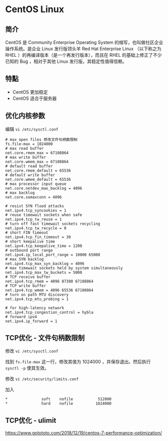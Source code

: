 # CentOS Linux

## 简介

CentOS 是 Community Enterprise Operating System 的缩写，也叫做社区企业操作系统。是企业 Linux 发行版领头羊 Red Hat Enterprise Linux （以下称之为 RHEL ）的再编译版本（是一个再发行版本），而且在 RHEL 的基础上修正了不少已知的 Bug ，相对于其他 Linux 发行版，其稳定性值得信赖。

## 特點

- CentOS 更加稳定
- CentOS 适合于服务器

## 优化内核参数

编辑 `vi /etc/sysctl.conf`

```
# max open files 修改文件句柄数限制
fs.file-max = 1024000
# max read buffer
net.core.rmem_max = 67108864
# max write buffer
net.core.wmem_max = 67108864
# default read buffer
net.core.rmem_default = 65536
# default write buffer
net.core.wmem_default = 65536
# max processor input queue
net.core.netdev_max_backlog = 4096
# max backlog
net.core.somaxconn = 4096

# resist SYN flood attacks
net.ipv4.tcp_syncookies = 1
# reuse timewait sockets when safe
net.ipv4.tcp_tw_reuse = 1
# turn off fast timewait sockets recycling
net.ipv4.tcp_tw_recycle = 0
# short FIN timeout
net.ipv4.tcp_fin_timeout = 30
# short keepalive time
net.ipv4.tcp_keepalive_time = 1200
# outbound port range
net.ipv4.ip_local_port_range = 10000 65000
# max SYN backlog
net.ipv4.tcp_max_syn_backlog = 4096
# max timewait sockets held by system simultaneously
net.ipv4.tcp_max_tw_buckets = 5000
# TCP receive buffer
net.ipv4.tcp_rmem = 4096 87380 67108864
# TCP write buffer
net.ipv4.tcp_wmem = 4096 65536 67108864
# turn on path MTU discovery
net.ipv4.tcp_mtu_probing = 1

# for high-latency network
net.ipv4.tcp_congestion_control = hybla
# forward ipv4
net.ipv4.ip_forward = 1
```


## TCP优化 - 文件句柄数限制

修改 `vi /etc/sysctl.conf`

找到 `fs.file-max` 这一行，修改其值为 1024000 ，并保存退出。然后执行 `sysctl -p` 使其生效。

修改 `vi /etc/security/limits.conf`

加入
```
*               soft    nofile           512000
*               hard    nofile          1024000
```

## TCP优化 - ulimit 

https://www.gotototo.com/2018/12/19/centos-7-performance-optimization/